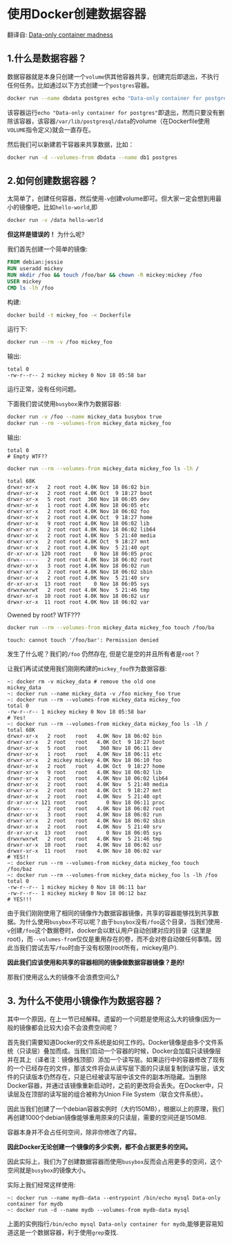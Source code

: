# 使用Docker创建数据容器
翻译自: [Data-only container madness](http://container42.com/2014/11/18/data-only-container-madness/)
## 1.什么是数据容器？

数据容器就是本身只创建一个`volume`供其他容器共享，创建完后即退出，不执行任何任务。比如通过以下方式创建一个`postgres`容器。

```sh
docker run --name dbdata postgres echo "Data-only container for postgres"
```
该容器运行`echo "Data-only container for postgres"`即退出，然而只要没有删除该容器，该容器`/var/lib/postgresql/data`的volume（在Dockerfile使用`VOLUME`指令定义)就会一直存在。

然后我们可以新建若干容器来共享数据，比如：
```sh
docker run -d --volumes-from dbdata --name db1 postgres
```
## 2.如何创建数据容器？

太简单了，创建任何容器，然后使用`-v`创建volume即可。但大家一定会想到用最小的镜像吧，比如`hello-world`,即

```sh
docker run -v /data hello-world
```
**但这样是错误的！** 为什么呢?

我们首先创建一个简单的镜像:

```Dockerfile
FROM debian:jessie
RUN useradd mickey
RUN mkdir /foo && touch /foo/bar && chown -R mickey:mickey /foo
USER mickey
CMD ls -lh /foo
```

构建:

```sh
docker build -t mickey_foo -< Dockerfile
```
运行下:

```sh
docker run --rm -v /foo mickey_foo
```
输出:

```
total 0
-rw-r--r-- 2 mickey mickey 0 Nov 18 05:58 bar
```
运行正常，没有任何问题。

下面我们尝试使用`busybox`来作为数据容器:

```sh
docker run -v /foo --name mickey_data busybox true
docker run --rm --volumes-from mickey_data mickey_foo
```
输出:

```
total 0
# Empty WTF??
```

```sh
docker run --rm --volumes-from mickey_data mickey_foo ls -lh /
```

```
total 68K
drwxr-xr-x   2 root root 4.0K Nov 18 06:02 bin
drwxr-xr-x   2 root root 4.0K Oct  9 18:27 boot
drwxr-xr-x   5 root root  360 Nov 18 06:05 dev
drwxr-xr-x   1 root root 4.0K Nov 18 06:05 etc
drwxr-xr-x   2 root root 4.0K Nov 18 06:02 foo
drwxr-xr-x   2 root root 4.0K Oct  9 18:27 home
drwxr-xr-x   9 root root 4.0K Nov 18 06:02 lib
drwxr-xr-x   2 root root 4.0K Nov 18 06:02 lib64
drwxr-xr-x   2 root root 4.0K Nov  5 21:40 media
drwxr-xr-x   2 root root 4.0K Oct  9 18:27 mnt
drwxr-xr-x   2 root root 4.0K Nov  5 21:40 opt
dr-xr-xr-x 120 root root    0 Nov 18 06:05 proc
drwx------   2 root root 4.0K Nov 18 06:02 root
drwxr-xr-x   3 root root 4.0K Nov 18 06:02 run
drwxr-xr-x   2 root root 4.0K Nov 18 06:02 sbin
drwxr-xr-x   2 root root 4.0K Nov  5 21:40 srv
dr-xr-xr-x  13 root root    0 Nov 18 06:05 sys
drwxrwxrwt   2 root root 4.0K Nov  5 21:46 tmp
drwxr-xr-x  10 root root 4.0K Nov 18 06:02 usr
drwxr-xr-x  11 root root 4.0K Nov 18 06:02 var
```
<div style='text-color:red;'> Owened by root?  WTF???</div>

```sh
docker run --rm --volumes-from mickey_data mickey_foo touch /foo/ba
```
```
touch: cannot touch '/foo/bar': Permission denied
```
发生了什么呢？我们的`/foo` 仍然存在, 但是它是空的并且所有者是`root`？

让我们再试试使用我们刚刚构建的`mickey_foo`作为数据容器:
```
~: docker rm -v mickey_data # remove the old one
mickey_data
~: docker run --name mickey_data -v /foo mickey_foo true
~: docker run --rm --volumes-from mickey_data mickey_foo
total 0
-rw-r--r-- 1 mickey mickey 0 Nov 18 05:58 bar
# Yes!
~: docker run --rm --volumes-from mickey_data mickey_foo ls -lh /
total 68K
drwxr-xr-x   2 root   root   4.0K Nov 18 06:02 bin
drwxr-xr-x   2 root   root   4.0K Oct  9 18:27 boot
drwxr-xr-x   5 root   root    360 Nov 18 06:11 dev
drwxr-xr-x   1 root   root   4.0K Nov 18 06:11 etc
drwxr-xr-x   2 mickey mickey 4.0K Nov 18 06:10 foo
drwxr-xr-x   2 root   root   4.0K Oct  9 18:27 home
drwxr-xr-x   9 root   root   4.0K Nov 18 06:02 lib
drwxr-xr-x   2 root   root   4.0K Nov 18 06:02 lib64
drwxr-xr-x   2 root   root   4.0K Nov  5 21:40 media
drwxr-xr-x   2 root   root   4.0K Oct  9 18:27 mnt
drwxr-xr-x   2 root   root   4.0K Nov  5 21:40 opt
dr-xr-xr-x 121 root   root      0 Nov 18 06:11 proc
drwx------   2 root   root   4.0K Nov 18 06:02 root
drwxr-xr-x   3 root   root   4.0K Nov 18 06:02 run
drwxr-xr-x   2 root   root   4.0K Nov 18 06:02 sbin
drwxr-xr-x   2 root   root   4.0K Nov  5 21:40 srv
dr-xr-xr-x  13 root   root      0 Nov 18 06:05 sys
drwxrwxrwt   2 root   root   4.0K Nov  5 21:46 tmp
drwxr-xr-x  10 root   root   4.0K Nov 18 06:02 usr
drwxr-xr-x  11 root   root   4.0K Nov 18 06:02 var
# YES!!
~: docker run --rm --volumes-from mickey_data mickey_foo touch /foo/baz
~: docker run --rm --volumes-from mickey_data mickey_foo ls -lh /foo
total 0
-rw-r--r-- 1 mickey mickey 0 Nov 18 06:11 bar
-rw-r--r-- 1 mickey mickey 0 Nov 18 06:12 baz
# YES!!!
```
由于我们刚刚使用了相同的镜像作为数据容器镜像，共享的容器能够找到共享数据。为什么使用`busybox`不可以呢？由于`busybox`没有`/foo`这个目录，当我们使用`-v`创建`/foo`这个数据卷时，docker会以默认用户自动创建对应的目录（这里是root)，而`--volumes-from`仅仅是重用存在的卷，而不会对卷自动做任何事情。因此当我们尝试去写`/foo`时由于没有权限(root所有，mickey用户).

**因此我们应该使用和共享的容器相同的镜像做数据容器镜像？是的!**

那我们使用这么大的镜像不会浪费空间么?

## 3. 为什么不使用小镜像作为数据容器？

其中一个原因，在上一节已经解释。遗留的一个问题是使用这么大的镜像(因为一般的镜像都会比较大)会不会浪费空间呢？

首先我们需要知道Docker的文件系统是如何工作的。Docker镜像是由多个文件系统（只读层）叠加而成。当我们启动一个容器的时候，Docker会加载只读镜像层并在其上（译者注：镜像栈顶部）添加一个读写层。如果运行中的容器修改了现有的一个已经存在的文件，那该文件将会从读写层下面的只读层复制到读写层，该文件的只读版本仍然存在，只是已经被读写层中该文件的副本所隐藏。当删除Docker容器，并通过该镜像重新启动时，之前的更改将会丢失。在Docker中，只读层及在顶部的读写层的组合被称为Union File System（联合文件系统）。

因此当我们创建了一个debian容器实例时（大约150MB），根据以上的原理，我们再创建1000个debian镜像能够重用原来的只读层，需要的空间还是150MB.

容器本身并不会占任何空间，除非你修改了内容。

**因此Docker无论创建一个镜像的多少实例，都不会占据更多的空间。**

因此实际上，我们为了创建数据容器而使用`busybox`反而会占用更多的空间，这个空间就是`busybox`的镜像大小。

实际上我们经常这样使用:

```
~: docker run --name mydb-data --entrypoint /bin/echo mysql Data-only container for mydb
~: docker run -d --name mydb --volumes-from mydb-data mysql
```

上面的实例指行`/bin/echo mysql Data-only container for mydb`,能够更容易知道这是一个数据容器，利于使用`grep`查找.


